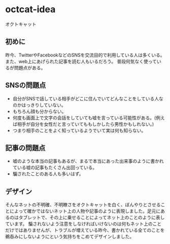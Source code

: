 # octcat-idea
オクトキャット

## 初めに
昨今、TwitterやFacebookなどのSNSを交流目的で利用している人は多くいる。また、web上にあげられた記事を読む人もいるだろう。
普段何気なく使っているが問題点がある。

## SNSの問題点
* 自分がSNSで話している相手がどこに住んでいてどんなことをしている人なのかはっきりしていない。
* もちろん顔も分からない。
* 何度も画面上で文字の会話をしていても嘘を言っている可能性がある。(例えば相手が自分を女性だと言っていてももしかしたら男性かもしれない。)
* つまり相手のことをよく知っているようでいて実は何も知らない。
## 記事の問題点
* 嘘のような本当の記事もあるが、まるで本当にあった出来事のように書かれている嘘の記事もたくさん出回っている。
* 騙されたことのある人も多いはず。

## デザイン
そんなネットの不明確、不明瞭さをオクトキャットを白く、ぼんやりとさせることによって確かではないネット上の人物や記事のように表現しました。足元にあるのはタブレットで、その上に乗せることによってネット上のことのように表しています。
騙されないよう注意をしなければいけないのは何もネット上のことだけではありませんが、トラブルが増えている昨今、書かれている全てのことを鵜呑みにしないようにという気持ちをこめてデザインしました。
